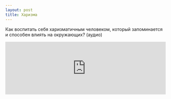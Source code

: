 ```yaml
---
layout: post
title: Харизма
---
```


Как воспитать себя харизматичным человеком, который запоминается и способен влиять на окружающих? (аудио)

<iframe width="100%" height="166" scrolling="no" frameborder="no" src="https://w.soundcloud.com/player/?url=https%3A//api.soundcloud.com/tracks/214832378&amp;color=ff5500&amp;auto_play=false&amp;hide_related=false&amp;show_comments=true&amp;show_user=true&amp;show_reposts=false"></iframe>